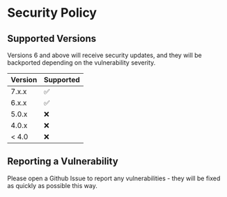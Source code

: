 # Security Policy

## Supported Versions

Versions 6 and above will receive security updates, and they will be backported depending on the vulnerability severity.

| Version | Supported          |
| ------- | ------------------ |
| 7.x.x   | ✅                 |
| 6.x.x   | ✅                 |
| 5.0.x   | :x:                |
| 4.0.x   | :x:                |
| < 4.0   | :x:                |

## Reporting a Vulnerability

Please open a Github Issue to report any vulnerabilities - they will be fixed as quickly as possible this way.

